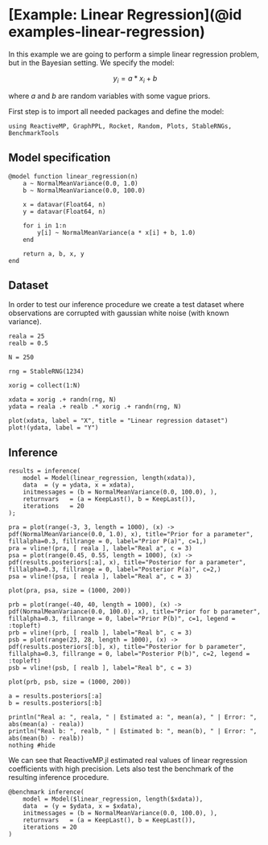 # [Example: Linear Regression](@id examples-linear-regression)

In this example we are going to perform a simple linear regression problem, but in the Bayesian setting. We specify the model:
```math
y_i = a * x_i + b
```
where $a$ and $b$ are random variables with some vague priors.

First step is to import all needed packages and define the model:

```@example linreg
using ReactiveMP, GraphPPL, Rocket, Random, Plots, StableRNGs, BenchmarkTools
```

## Model specification

```@example linreg
@model function linear_regression(n)
    a ~ NormalMeanVariance(0.0, 1.0)
    b ~ NormalMeanVariance(0.0, 100.0)
    
    x = datavar(Float64, n)
    y = datavar(Float64, n)
    
    for i in 1:n
        y[i] ~ NormalMeanVariance(a * x[i] + b, 1.0)
    end
    
    return a, b, x, y
end
```

## Dataset

In order to test our inference procedure we create a test dataset where observations are corrupted with gaussian white noise (with known variance).

```@example linreg
reala = 25
realb = 0.5

N = 250

rng = StableRNG(1234)

xorig = collect(1:N)

xdata = xorig .+ randn(rng, N)
ydata = reala .+ realb .* xorig .+ randn(rng, N)

plot(xdata, label = "X", title = "Linear regression dataset")
plot!(ydata, label = "Y")
```

## Inference

```@example linreg
results = inference(
    model = Model(linear_regression, length(xdata)), 
    data  = (y = ydata, x = xdata), 
    initmessages = (b = NormalMeanVariance(0.0, 100.0), ), 
    returnvars   = (a = KeepLast(), b = KeepLast()), 
    iterations   = 20
);
```

```@example linreg
pra = plot(range(-3, 3, length = 1000), (x) -> pdf(NormalMeanVariance(0.0, 1.0), x), title="Prior for a parameter", fillalpha=0.3, fillrange = 0, label="Prior P(a)", c=1,)
pra = vline!(pra, [ reala ], label="Real a", c = 3)
psa = plot(range(0.45, 0.55, length = 1000), (x) -> pdf(results.posteriors[:a], x), title="Posterior for a parameter", fillalpha=0.3, fillrange = 0, label="Posterior P(a)", c=2,)
psa = vline!(psa, [ reala ], label="Real a", c = 3)

plot(pra, psa, size = (1000, 200))
```

```@example linreg
prb = plot(range(-40, 40, length = 1000), (x) -> pdf(NormalMeanVariance(0.0, 100.0), x), title="Prior for b parameter", fillalpha=0.3, fillrange = 0, label="Prior P(b)", c=1, legend = :topleft)
prb = vline!(prb, [ realb ], label="Real b", c = 3)
psb = plot(range(23, 28, length = 1000), (x) -> pdf(results.posteriors[:b], x), title="Posterior for b parameter", fillalpha=0.3, fillrange = 0, label="Posterior P(b)", c=2, legend = :topleft)
psb = vline!(psb, [ realb ], label="Real b", c = 3)

plot(prb, psb, size = (1000, 200))
```

```@example linreg
a = results.posteriors[:a]
b = results.posteriors[:b]

println("Real a: ", reala, " | Estimated a: ", mean(a), " | Error: ", abs(mean(a) - reala))
println("Real b: ", realb, " | Estimated b: ", mean(b), " | Error: ", abs(mean(b) - realb))
nothing #hide
```

We can see that ReactiveMP.jl estimated real values of linear regression coefficients with high precision. Lets also test the benchmark of the resulting inference procedure.

```@example linreg
@benchmark inference(
    model = Model($linear_regression, length($xdata)), 
    data  = (y = $ydata, x = $xdata), 
    initmessages = (b = NormalMeanVariance(0.0, 100.0), ), 
    returnvars   = (a = KeepLast(), b = KeepLast()), 
    iterations = 20
)
```





